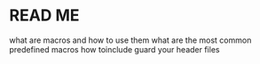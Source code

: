 # READ ME
what are macros and how to use them
what are the most common predefined macros
how toinclude guard your header files

